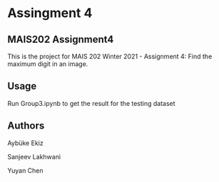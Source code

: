 # Assingment 4

## MAIS202 Assignment4

This is the project for MAIS 202 Winter 2021 - Assignment 4: Find the maximum digit in an image.

## Usage
Run Group3.ipynb to get the result for the testing dataset

## Authors

Aybüke Ekiz 

Sanjeev Lakhwani

Yuyan Chen
